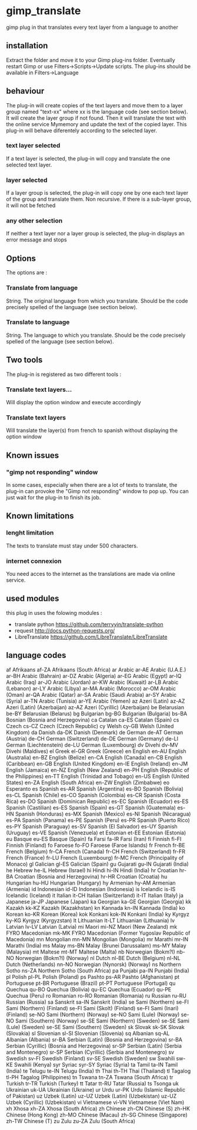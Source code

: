 # gimp_translate
gimp plug in that translates every text layer from a language to another

## installation
Extract the folder and move it to your Gimp plug-ins folder. Eventually restart Gimp or use Filters->Scripts->Update scripts. The plug-ins should be available in Filters->Language
## behaviour
The plug-in will create copies of the text layers and move them to a layer group named "text-xx" where xx is the language code (see section below). It will create the layer group if not found. Then it will translate the text with the online service Mymemory and update the text of the copied layer.
This plug-in will behave diferentely according to the selected layer.
### text layer selected
If a text layer is selected, the plug-in will copy and translate the one selected text layer.
### layer selected
If a layer group is selected, the plug-in will copy one by one each text layer of the group and translate them. Non recursive. If there is a sub-layer group, it will not be fetched
### any other selection
If neither a text layer nor a layer group is selected, the plug-in displays an error message and stops
## Options
The options are :
### Translate from language
String. The original language from which you translate. Should be the code precisely spelled of the language (see section below).
### Translate to language
String. The language to which you translate. Should be the code precisely spelled of the language (see section below).
## Two tools
The plug-in is registered as two different tools :
### Translate text layers...
Will display the option window and execute accordingly
### Translate text layers
Will translate the layer(s) from french to spanish without displaying the option window
## Known issues
### "gimp not responding" window
In some cases, especially when there are a lot of texts to translate, the plug-in can provoke the "Gimp not responding" window to pop up. You can just wait for the plug-in to finish its job.
## Known limitations
### lenght limitation
The texts to translate must stay under 500 characters.
### internet connexion
You need acces to the internet as the translations are made via online service.
## used modules
this plug in uses the folowing modules :
* translate python
https://github.com/terryyin/translate-python
* request 
http://docs.python-requests.org/
* LibreTranslate
https://github.com/LibreTranslate/LibreTranslate

## language codes
af	Afrikaans
af-ZA	Afrikaans (South Africa)
ar	Arabic
ar-AE	Arabic (U.A.E.)
ar-BH	Arabic (Bahrain)
ar-DZ	Arabic (Algeria)
ar-EG	Arabic (Egypt)
ar-IQ	Arabic (Iraq)
ar-JO	Arabic (Jordan)
ar-KW	Arabic (Kuwait)
ar-LB	Arabic (Lebanon)
ar-LY	Arabic (Libya)
ar-MA	Arabic (Morocco)
ar-OM	Arabic (Oman)
ar-QA	Arabic (Qatar)
ar-SA	Arabic (Saudi Arabia)
ar-SY	Arabic (Syria)
ar-TN	Arabic (Tunisia)
ar-YE	Arabic (Yemen)
az	Azeri (Latin)
az-AZ	Azeri (Latin) (Azerbaijan)
az-AZ	Azeri (Cyrillic) (Azerbaijan)
be	Belarusian
be-BY	Belarusian (Belarus)
bg	Bulgarian
bg-BG	Bulgarian (Bulgaria)
bs-BA	Bosnian (Bosnia and Herzegovina)
ca	Catalan
ca-ES	Catalan (Spain)
cs	Czech
cs-CZ	Czech (Czech Republic)
cy	Welsh
cy-GB	Welsh (United Kingdom)
da	Danish
da-DK	Danish (Denmark)
de	German
de-AT	German (Austria)
de-CH	German (Switzerland)
de-DE	German (Germany)
de-LI	German (Liechtenstein)
de-LU	German (Luxembourg)
dv	Divehi
dv-MV	Divehi (Maldives)
el	Greek
el-GR	Greek (Greece)
en	English
en-AU	English (Australia)
en-BZ	English (Belize)
en-CA	English (Canada)
en-CB	English (Caribbean)
en-GB	English (United Kingdom)
en-IE	English (Ireland)
en-JM	English (Jamaica)
en-NZ	English (New Zealand)
en-PH	English (Republic of the Philippines)
en-TT	English (Trinidad and Tobago)
en-US	English (United States)
en-ZA	English (South Africa)
en-ZW	English (Zimbabwe)
eo	Esperanto
es	Spanish
es-AR	Spanish (Argentina)
es-BO	Spanish (Bolivia)
es-CL	Spanish (Chile)
es-CO	Spanish (Colombia)
es-CR	Spanish (Costa Rica)
es-DO	Spanish (Dominican Republic)
es-EC	Spanish (Ecuador)
es-ES	Spanish (Castilian)
es-ES	Spanish (Spain)
es-GT	Spanish (Guatemala)
es-HN	Spanish (Honduras)
es-MX	Spanish (Mexico)
es-NI	Spanish (Nicaragua)
es-PA	Spanish (Panama)
es-PE	Spanish (Peru)
es-PR	Spanish (Puerto Rico)
es-PY	Spanish (Paraguay)
es-SV	Spanish (El Salvador)
es-UY	Spanish (Uruguay)
es-VE	Spanish (Venezuela)
et	Estonian
et-EE	Estonian (Estonia)
eu	Basque
eu-ES	Basque (Spain)
fa	Farsi
fa-IR	Farsi (Iran)
fi	Finnish
fi-FI	Finnish (Finland)
fo	Faroese
fo-FO	Faroese (Faroe Islands)
fr	French
fr-BE	French (Belgium)
fr-CA	French (Canada)
fr-CH	French (Switzerland)
fr-FR	French (France)
fr-LU	French (Luxembourg)
fr-MC	French (Principality of Monaco)
gl	Galician
gl-ES	Galician (Spain)
gu	Gujarati
gu-IN	Gujarati (India)
he	Hebrew
he-IL	Hebrew (Israel)
hi	Hindi
hi-IN	Hindi (India)
hr	Croatian
hr-BA	Croatian (Bosnia and Herzegovina)
hr-HR	Croatian (Croatia)
hu	Hungarian
hu-HU	Hungarian (Hungary)
hy	Armenian
hy-AM	Armenian (Armenia)
id	Indonesian
id-ID	Indonesian (Indonesia)
is	Icelandic
is-IS	Icelandic (Iceland)
it	Italian
it-CH	Italian (Switzerland)
it-IT	Italian (Italy)
ja	Japanese
ja-JP	Japanese (Japan)
ka	Georgian
ka-GE	Georgian (Georgia)
kk	Kazakh
kk-KZ	Kazakh (Kazakhstan)
kn	Kannada
kn-IN	Kannada (India)
ko	Korean
ko-KR	Korean (Korea)
kok	Konkani
kok-IN	Konkani (India)
ky	Kyrgyz
ky-KG	Kyrgyz (Kyrgyzstan)
lt	Lithuanian
lt-LT	Lithuanian (Lithuania)
lv	Latvian
lv-LV	Latvian (Latvia)
mi	Maori
mi-NZ	Maori (New Zealand)
mk	FYRO Macedonian
mk-MK	FYRO Macedonian (Former Yugoslav Republic of Macedonia)
mn	Mongolian
mn-MN	Mongolian (Mongolia)
mr	Marathi
mr-IN	Marathi (India)
ms	Malay
ms-BN	Malay (Brunei Darussalam)
ms-MY	Malay (Malaysia)
mt	Maltese
mt-MT	Maltese (Malta)
nb	Norwegian (Bokm?l)
nb-NO	Norwegian (Bokm?l) (Norway)
nl	Dutch
nl-BE	Dutch (Belgium)
nl-NL	Dutch (Netherlands)
nn-NO	Norwegian (Nynorsk) (Norway)
ns	Northern Sotho
ns-ZA	Northern Sotho (South Africa)
pa	Punjabi
pa-IN	Punjabi (India)
pl	Polish
pl-PL	Polish (Poland)
ps	Pashto
ps-AR	Pashto (Afghanistan)
pt	Portuguese
pt-BR	Portuguese (Brazil)
pt-PT	Portuguese (Portugal)
qu	Quechua
qu-BO	Quechua (Bolivia)
qu-EC	Quechua (Ecuador)
qu-PE	Quechua (Peru)
ro	Romanian
ro-RO	Romanian (Romania)
ru	Russian
ru-RU	Russian (Russia)
sa	Sanskrit
sa-IN	Sanskrit (India)
se	Sami (Northern)
se-FI	Sami (Northern) (Finland)
se-FI	Sami (Skolt) (Finland)
se-FI	Sami (Inari) (Finland)
se-NO	Sami (Northern) (Norway)
se-NO	Sami (Lule) (Norway)
se-NO	Sami (Southern) (Norway)
se-SE	Sami (Northern) (Sweden)
se-SE	Sami (Lule) (Sweden)
se-SE	Sami (Southern) (Sweden)
sk	Slovak
sk-SK	Slovak (Slovakia)
sl	Slovenian
sl-SI	Slovenian (Slovenia)
sq	Albanian
sq-AL	Albanian (Albania)
sr-BA	Serbian (Latin) (Bosnia and Herzegovina)
sr-BA	Serbian (Cyrillic) (Bosnia and Herzegovina)
sr-SP	Serbian (Latin) (Serbia and Montenegro)
sr-SP	Serbian (Cyrillic) (Serbia and Montenegro)
sv	Swedish
sv-FI	Swedish (Finland)
sv-SE	Swedish (Sweden)
sw	Swahili
sw-KE	Swahili (Kenya)
syr	Syriac
syr-SY	Syriac (Syria)
ta	Tamil
ta-IN	Tamil (India)
te	Telugu
te-IN	Telugu (India)
th	Thai
th-TH	Thai (Thailand)
tl	Tagalog
tl-PH	Tagalog (Philippines)
tn	Tswana
tn-ZA	Tswana (South Africa)
tr	Turkish
tr-TR	Turkish (Turkey)
tt	Tatar
tt-RU	Tatar (Russia)
ts	Tsonga
uk	Ukrainian
uk-UA	Ukrainian (Ukraine)
ur	Urdu
ur-PK	Urdu (Islamic Republic of Pakistan)
uz	Uzbek (Latin)
uz-UZ	Uzbek (Latin) (Uzbekistan)
uz-UZ	Uzbek (Cyrillic) (Uzbekistan)
vi	Vietnamese
vi-VN	Vietnamese (Viet Nam)
xh	Xhosa
xh-ZA	Xhosa (South Africa)
zh	Chinese
zh-CN	Chinese (S)
zh-HK	Chinese (Hong Kong)
zh-MO	Chinese (Macau)
zh-SG	Chinese (Singapore)
zh-TW	Chinese (T)
zu	Zulu
zu-ZA	Zulu (South Africa)
